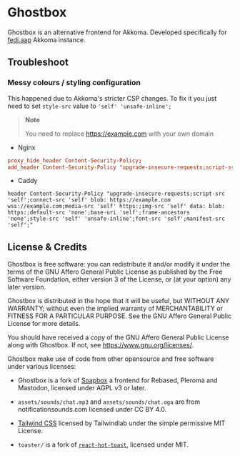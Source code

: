 # Ghostbox

Ghostbox is an alternative frontend for Akkoma. Developed specifically for [fedi.aap](https://fedi.aap.my.id) Akkoma instance.

## Troubleshoot

### Messy colours / styling configuration

This happened due to Akkoma's stricter CSP changes. To fix it you just need to set `style-src` value to `'self' 'unsafe-inline';`

> **Note**
>
> You need to replace https://example.com with your own domain

- Nginx

```conf
proxy_hide_header Content-Security-Policy;
add_header Content-Security-Policy "upgrade-insecure-requests;script-src 'self';connect-src 'self' blob: https://example.com wss://example.com;media-src 'self' https:;img-src 'self' data: blob: https:;default-src 'none';base-uri 'self';frame-ancestors 'none';style-src 'self' 'unsafe-inline';font-src 'self';manifest-src 'self';" always;
```

- Caddy

```Caddyfile
header Content-Security-Policy "upgrade-insecure-requests;script-src 'self';connect-src 'self' blob: https://example.com wss://example.com;media-src 'self' https:;img-src 'self' data: blob: https:;default-src 'none';base-uri 'self';frame-ancestors 'none';style-src 'self' 'unsafe-inline';font-src 'self';manifest-src 'self';"
```

## License & Credits

Ghostbox is free software: you can redistribute it and/or modify
it under the terms of the GNU Affero General Public License as published by
the Free Software Foundation, either version 3 of the License, or
(at your option) any later version.

Ghostbox is distributed in the hope that it will be useful,
but WITHOUT ANY WARRANTY; without even the implied warranty of
MERCHANTABILITY or FITNESS FOR A PARTICULAR PURPOSE.  See the
GNU Affero General Public License for more details.

You should have received a copy of the GNU Affero General Public License
along with Ghostbox.  If not, see <https://www.gnu.org/licenses/>.

Ghostbox make use of code from other opensource and free software under various licenses:

- Ghostbox is a fork of [Soapbox](https://soapbox.pub) a frontend for Rebased, Pleroma and Mastodon, licensed under AGPL v3 or later.

- `assets/sounds/chat.mp3` and `assets/sounds/chat.oga` are from notificationsounds.com licensed under CC BY 4.0.

- [Tailwind CSS](https://github.com/tailwindlabs/tailwindcss) licensed by Tailwindlab under the simple permissive MIT License.

- `toaster/` is a fork of [`react-hot-toast`](https://github.com/timolins/react-hot-toast), licensed under MIT.
